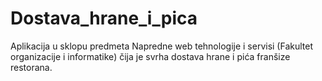 # Dostava_hrane_i_pica
Aplikacija u sklopu predmeta Napredne web tehnologije i servisi  (Fakultet organizacije i informatike) čija je svrha dostava hrane i pića franšize restorana.
